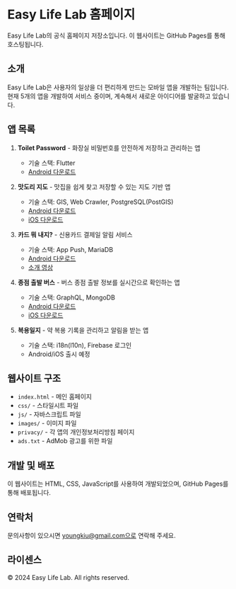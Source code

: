 # Easy Life Lab 홈페이지

Easy Life Lab의 공식 홈페이지 저장소입니다. 이 웹사이트는 GitHub Pages를 통해 호스팅됩니다.

## 소개

Easy Life Lab은 사용자의 일상을 더 편리하게 만드는 모바일 앱을 개발하는 팀입니다. 현재 5개의 앱을 개발하여 서비스 중이며, 계속해서 새로운 아이디어를 발굴하고 있습니다.

## 앱 목록

1. **Toilet Password** - 화장실 비밀번호를 안전하게 저장하고 관리하는 앱
   - 기술 스택: Flutter
   - [Android 다운로드](https://play.google.com/store/apps/details?id=com.youngki_home.toilet_password)

2. **맛도리 지도** - 맛집을 쉽게 찾고 저장할 수 있는 지도 기반 앱
   - 기술 스택: GIS, Web Crawler, PostgreSQL(PostGIS)
   - [Android 다운로드](https://play.google.com/store/apps/details?id=com.youngkiu.tasty_map)
   - [iOS 다운로드](https://apps.apple.com/us/app/맛도리-지도/id6471900309)

3. **카드 뭐 내지?** - 신용카드 결제일 알림 서비스
   - 기술 스택: App Push, MariaDB
   - [Android 다운로드](https://play.google.com/store/apps/details?id=com.youngkiu.card_alarm)
   - [소개 영상](https://www.youtube.com/@CreditCardAlarm)

4. **종점 출발 버스** - 버스 종점 출발 정보를 실시간으로 확인하는 앱
   - 기술 스택: GraphQL, MongoDB
   - [Android 다운로드](https://play.google.com/store/apps/details?id=com.youngkiu.busdeparture)
   - [iOS 다운로드](https://apps.apple.com/kr/app/종점-출발-버스/id6736763977)

5. **복용일지** - 약 복용 기록을 관리하고 알림을 받는 앱
   - 기술 스택: i18n(l10n), Firebase 로그인
   - Android/iOS 출시 예정

## 웹사이트 구조

- `index.html` - 메인 홈페이지
- `css/` - 스타일시트 파일
- `js/` - 자바스크립트 파일
- `images/` - 이미지 파일
- `privacy/` - 각 앱의 개인정보처리방침 페이지
- `ads.txt` - AdMob 광고를 위한 파일

## 개발 및 배포

이 웹사이트는 HTML, CSS, JavaScript를 사용하여 개발되었으며, GitHub Pages를 통해 배포됩니다.

## 연락처

문의사항이 있으시면 youngkiu@gmail.com으로 연락해 주세요.

## 라이센스

© 2024 Easy Life Lab. All rights reserved.